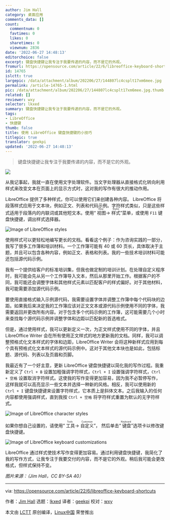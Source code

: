 ```yaml
---
author: Jim Hall
category: 桌面应用
comments_data: []
count:
  commentnum: 0
  favtimes: 0
  likes: 0
  sharetimes: 0
  viewnum: 2836
date: '2022-06-27 14:48:13'
editorchoice: false
excerpt: 键盘快捷键让我专注于我要传递的内容，而不是它的外观。
fromurl: https://opensource.com/article/22/6/libreoffice-keyboard-shortcuts
id: 14765
islctt: true
largepic: /data/attachment/album/202206/27/144807lc4csplt17xm6mee.jpg
permalink: /article-14765-1.html
pic: /data/attachment/album/202206/27/144807lc4csplt17xm6mee.jpg.thumb.jpg
related: []
reviewer: wxy
selector: lkxed
summary: 键盘快捷键让我专注于我要传递的内容，而不是它的外观。
tags:
- LibreOffice
- 快捷键
thumb: false
title: 使用 LibreOffice 键盘快捷键的小技巧
titlepic: true
translator: geekpi
updated: '2022-06-27 14:48:13'
---
```



> 
> 键盘快捷键让我专注于我要传递的内容，而不是它的外观。
> 
> 
> 


![](/data/attachment/album/202206/27/144807lc4csplt17xm6mee.jpg)


从我记事起，我就一直在使用文字处理软件。当文字处理器从直接格式化转向利用样式来改变文本在页面上的显示方式时，这对我的写作有很大的推动作用。


LibreOffice 提供了多种样式，你可以使用它们来创建各种内容。 LibreOffice 将段落样式应用于文本块，例如正文、列表和代码示例。字符样式类似，只是这些样式适用于段落内的内联词或其他短文本。使用“<ruby> 视图 <rt>  View </rt></ruby> -> <ruby> 样式 <rt>  Styles </rt></ruby>”菜单，或使用 `F11` 键盘快捷键，调出样式选择器。


![Image of LibreOffice styles](/data/attachment/album/202206/27/144814lljbgmqmjgkbjxlx.png)


使用样式可以更轻松地编写更长的文档。看看这个例子：作为咨询实践的一部分，我写了很多工作簿和培训材料。一个工作簿可能有 40 或 60 页长，具体取决于主题，并且可以包含各种内容，例如正文、表格和列表。我的一些技术培训材料可能还包括源代码示例。


我有一个提供给客户的标准培训集，但我也做定制的培训计划。在处理自定义程序时，我可能会先从另一个工作簿导入文本，然后从那里开始工作。根据客户的不同，我可能还会调整字体和其他样式元素以匹配客户的样式偏好。对于其他材料，我可能需要添加源代码示例。


要使用直接格式输入示例源代码，我需要设置字体并调整工作簿中每个代码块的边距。如果我后来决定我的工作簿应该对正文文本或源代码示例使用不同的字体，我需要返回并更改所有内容。对于包含多个代码示例的工作簿，这可能需要几个小时来查找每个源代码示例并调整字体和边距以匹配新的首选格式。


但是，通过使用样式，我可以更新定义一次，为正文样式使用不同的字体，并且 LibreOffice Writer 会在所有使用正文样式的地方更新我的文档。同样，我可以调整预格式化文本样式的字体和边距，LibreOffice Writer 会将这种新样式应用到每个具有预格式化文本样式的源代码示例中。这对于其他文本块也是如此，包括标题、源代码、列表以及页眉和页脚。


我最近有了一个好主意，更新 LibreOffice 键盘快捷键以简化我的写作过程。我重新定义了 `Ctrl + B` 设置加粗强调字符样式，`Ctrl + I` 设置强调字符样式，`Ctrl + 空格` 设置取消字符样式。这使我的写作变得更加容易，因为我不必暂停写作，这样我就可以高亮显示一些文本并选择一种新的风格。相反，我可以使用新的 `Ctrl + I` 键盘快捷键来设置字符样式，它本质上是斜体文本。之后我输入的任何内容都使用强调样式，直到我按 `Ctrl + 空格` 将字符样式重置为默认的无字符样式。


![Image of LibreOffice character styles](/data/attachment/album/202206/27/144815wipqgo4hgsmeo1qn.png)


如果你想自己设置的，请使用“<ruby> 工具 <rt>  Tools </rt></ruby> -> <ruby> 自定义 <rt>  Customize </rt></ruby>”， 然后单击“<ruby> 键盘 <rt>  Keyboard </rt></ruby>”选项卡以修改键盘快捷键。


![Image of LibreOffice keyboard customizations](/data/attachment/album/202206/27/144818odwwssuzw8d8e8d8.png)


LibreOffice 通过样式使技术写作变得更加容易。通过利用键盘快捷键，我简化了我的写作方式，让我专注于我要交付的内容，而不是它的外观。稍后我可能会更改格式，但样式保持不变。


*图片来源：（Jim Hall，CC BY-SA 40）*




---


via: <https://opensource.com/article/22/6/libreoffice-keyboard-shortcuts>


作者：[Jim Hall](https://opensource.com/users/jim-hall) 选题：[lkxed](https://github.com/lkxed) 译者：[geekpi](https://github.com/geekpi) 校对：[wxy](https://github.com/wxy)


本文由 [LCTT](https://github.com/LCTT/TranslateProject) 原创编译，[Linux中国](https://linux.cn/) 荣誉推出